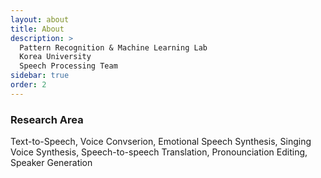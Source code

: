 ```yaml
---
layout: about
title: About
description: >
  Pattern Recognition & Machine Learning Lab
  Korea University
  Speech Processing Team
sidebar: true
order: 2
---
```


### Research Area

Text-to-Speech, Voice Convserion, Emotional Speech Synthesis, Singing Voice Synthesis, Speech-to-speech Translation, Pronounciation Editing, Speaker Generation
